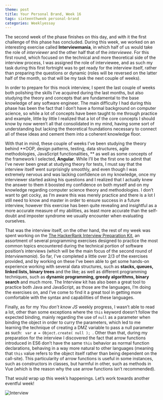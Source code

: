 ```yaml
---
theme: post
title: Your Personal Brand, Week 16
tags: sixteenthweek personal-brand
categories: Weeklyessay
---
```


The second week of the phase finishes on this day, and with it the first challenge of this phase has concluded. During this week, we worked on an interesting exercise called **Interviewmania**, in which half of us would take the role of *interviewer* and the other half that of the *interviewee*. For this first round, which focused on the technical and more theoretical side of the interview process, I was assigned the role of interviewee, and as such my task during this first fortnight was to get ready for the interview itself, rather than preparing the questions or dynamic (roles will be reversed on the latter half of the month, so that will be my task the next couple of weeks). 


In order to prepare for this mock interview, I spent the last couple of weeks both polishing the skills I’ve acquired during the last months, but also studying the theory and concepts that are fundamental to the base knowledge of any software engineer. The main difficulty I had during this phase has been the fact that I don’t have a formal background on computer science, so while a lot of concepts have been taught to me through practice and example, little by little I realized that a lot of the core concepts I should know by now weren’t all that consolidated in my mind, having some sort of understanding but lacking the theoretical foundations necessary to connect all of these ideas and cement them into a coherent knowledge floor. 


With that in mind, these couple of weeks I’ve been studying the theory behind **OOP, design patterns, testing, data structures, agile methodologies, JavaScript functionalities, ** as well as some concepts of the framework I selected, **Angular**. While I’ll be the first one to admit that I’ve never been great at studying theory for tests, I must say that the interview itself went surprisingly smoothly, and even though I was extremely nervous and was lacking confidence on my knowledge, once my interviewer started asking his questions and I realized that I actually knew the answer to them it boosted my confidence on both myself and on my knowledge regarding computer science theory and methodologies. I don’t want to get cocky, as I’m aware this was merely practice and there is a lot I still need to know and master in order to ensure success in a future interview, however this exercise has been quite revealing and insightful as a more accurate measure of my abilities, as least more accurate than the self-doubt and imposter syndrome we usually encounter when evaluating ourselves. 


That was the interview itself, on the other hand, the rest of my week was spent working on the [The HackerRank Interview Preparation Kit](https://www.hackerrank.com/interview/interview-preparation-kit), an assortment of several programming exercises designed to practice the most common topics encountered during the technical portion of software position’s interviews (which will be the main focus of the second round of *Interviewmania*). So far, I've completed a little over 2/3 of the exercises provided, and by working on these I’ve been able to get some hands-on experience working with several data structures, such as **stacks, queues, linked lists, binary trees** and the like; as well as different programming techniques, such as **dynamic programming, greedy algorithms, binary search** and much more. The Interview kit has also been a great tool to practice both Java and JavaScript, as those are the languages, I’m doing the exercises on, and I’ve come to find it a great tool in getting more comfortable with the syntax and capabilities of these languages. 


Finally, as for my *You don’t know JS* weekly progress, I wasn’t able to read a lot, other than some exceptions where the <code>this</code> keyword doesn’t follow the expected binding, mainly regarding the use of <code>null</code> as a parameter when binding the object in order to curry the parameters, which led to me learning the technique of creating a DMZ variable to pass a null parameter as such: <code> var ø = Object.create( null ); </code>. Other than that, during my preparation for the interview I discovered the fact that arrow functions introduced in ES6 don’t have the same <code>this</code> behavior as normal function declarations, behaving in a way more natural to other languages (meaning that <code>this</code> value refers to the object itself rather than being dependent on the call-site). This particularity of arrow functions is useful in some instances, such as constructors in classes, but harmful in other, such as methods in Vue (which is the reason why the use arrow functions isn’t recommended). 


That would wrap up this week’s happenings. Let’s work towards another eventful week! 


![Interview](https://resources.biginterview.com/wp-content/uploads/2020/10/Tell-Me-About-Yourself.jpg)
